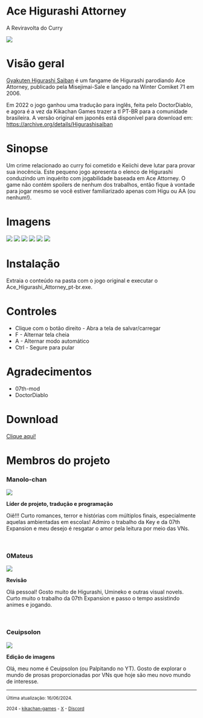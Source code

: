 # Ace Higurashi Attorney
A Reviravolta do Curry

<img src = "https://github.com/kikachangames/Higurashi-Ace-Attorney-A-Reviravolta-do-Curry/blob/main/boxart.png?raw=true">

# Visão geral
<a href="https://vndb.org/v36039" target="_blank">Gyakuten Higurashi Saiban</a> é um fangame de Higurashi parodiando Ace Attorney, publicado pela Misejimai-Sale e lançado na Winter Comiket 71 em 2006.

Em 2022 o jogo ganhou uma tradução para inglês, feita pelo DoctorDiablo, e agora é a vez da Kikachan Games trazer a tl PT-BR para a comunidade brasileira. A versão original em japonês está disponível para download em:
https://archive.org/details/Higurashisaiban

# Sinopse
Um crime relacionado ao curry foi cometido e Keiichi deve lutar para provar sua inocência. Este pequeno jogo apresenta o elenco de Higurashi conduzindo um inquérito com jogabilidade baseada em Ace Attorney. O game não contém spoilers de nenhum dos trabalhos, então fique à vontade para jogar mesmo se você estiver familiarizado apenas com Higu ou AA (ou nenhum!).

# Imagens
<img src = "https://github.com/kikachangames/Higurashi-Ace-Attorney-A-Reviravolta-do-Curry/blob/main/ace01.png?raw=true">
<img src = "https://github.com/kikachangames/Higurashi-Ace-Attorney-A-Reviravolta-do-Curry/blob/main/ace02.png?raw=true">
<img src = "https://github.com/kikachangames/Higurashi-Ace-Attorney-A-Reviravolta-do-Curry/blob/main/ace03.png?raw=true">
<img src = "https://github.com/kikachangames/Higurashi-Ace-Attorney-A-Reviravolta-do-Curry/blob/main/ace04.png?raw=true">
<img src = "https://github.com/kikachangames/Higurashi-Ace-Attorney-A-Reviravolta-do-Curry/blob/main/ace05.png?raw=true">
<img src = "https://github.com/kikachangames/Higurashi-Ace-Attorney-A-Reviravolta-do-Curry/blob/main/ace06.png?raw=true">

# Instalação
Extraia o conteúdo na pasta com o jogo original e executar o Ace_Higurashi_Attorney_pt-br.exe.

# Controles
- Clique com o botão direito - Abra a tela de salvar/carregar
- F - Alternar tela cheia
- A - Alternar modo automático
- Ctrl - Segure para pular

# Agradecimentos
- 07th-mod
- DoctorDiablo

# Download 
<a href="https://drive.google.com/file/d/1itkQhrlcK0D991B-I-tpDVK5nOxRLsh0/view?usp=sharing" target="_blank">Clique aqui!</a>

# Membros do projeto

<h3>Manolo-chan</h3>
<img src="https://kikachangames.github.io/air/manolo.png">
<p><b>Líder de projeto, tradução e programação</b></p>
<p>Oiê!!! Curto romances, terror e histórias com múltiplos finais, especialmente aquelas ambientadas em escolas! Admiro o trabalho da Key e da 07th Expansion e meu desejo é resgatar o amor pela leitura por meio das VNs.</p>
<br/>

<h3>0Mateus</h3>
<img src="https://kikachangames.github.io/higanbana1-pt-br/mateus.png">
<p><b>Revisão</b></p>
<p>Olá pessoal! Gosto muito de Higurashi, Umineko e outras visual novels. Curto muito o trabalho da 07th Expansion e passo o tempo assistindo animes e jogando.
</p>
<br/>

<h3>Ceuipsolon</h3>
<img src="https://kikachangames.github.io/higanbana1-pt-br/ceuipsolon.png">
<p><b>Edição de imagens</b></p>
<p>Olá, meu nome é Ceuipsolon (ou Palpitando no YT). Gosto de explorar o mundo de prosas proporcionadas por VNs que hoje são meu novo mundo de interesse.</p> 
<hr>
<p><small>Última atualização: 16/06/2024.</small></p>
<p><small>2024 - <a href="https://kikachan-games.itch.io/" target="_blank">kikachan-games</a> - <a href="https://twitter.com/kikachangames/" target="_blank">X</a> - <a href="https://discord.gg/jsm8yKtu2E" target="_blank">Discord</a></small></p>
